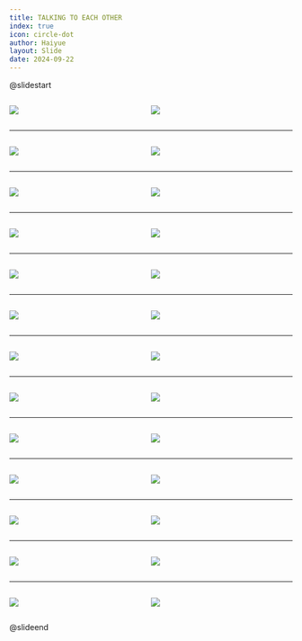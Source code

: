 ```yaml
---
title: TALKING TO EACH OTHER
index: true
icon: circle-dot
author: Haiyue
layout: Slide
date: 2024-09-22
---
```

 
@slidestart

<div style="display:flex">
<div style="flex:1">

![](https://raw.githubusercontent.com/yclord/reading/refs/heads/master/english/Level-X/TALKING%20TO%20EACH%20OTHER/001.webp)
</div>
<div style="flex:1">

![](https://raw.githubusercontent.com/yclord/reading/refs/heads/master/english/Level-X/TALKING%20TO%20EACH%20OTHER/002.webp)
</div>
</div>

---

<div style="display:flex">
<div style="flex:1">

![](https://raw.githubusercontent.com/yclord/reading/refs/heads/master/english/Level-X/TALKING%20TO%20EACH%20OTHER/003.webp)
</div>
<div style="flex:1">

![](https://raw.githubusercontent.com/yclord/reading/refs/heads/master/english/Level-X/TALKING%20TO%20EACH%20OTHER/004.webp)
</div>
</div>

---

<div style="display:flex">
<div style="flex:1">

![](https://raw.githubusercontent.com/yclord/reading/refs/heads/master/english/Level-X/TALKING%20TO%20EACH%20OTHER/005.webp)
</div>
<div style="flex:1">

![](https://raw.githubusercontent.com/yclord/reading/refs/heads/master/english/Level-X/TALKING%20TO%20EACH%20OTHER/006.webp)
</div>
</div>

---

<div style="display:flex">
<div style="flex:1">

![](https://raw.githubusercontent.com/yclord/reading/refs/heads/master/english/Level-X/TALKING%20TO%20EACH%20OTHER/007.webp)
</div>
<div style="flex:1">

![](https://raw.githubusercontent.com/yclord/reading/refs/heads/master/english/Level-X/TALKING%20TO%20EACH%20OTHER/008.webp)
</div>
</div>

---

<div style="display:flex">
<div style="flex:1">

![](https://raw.githubusercontent.com/yclord/reading/refs/heads/master/english/Level-X/TALKING%20TO%20EACH%20OTHER/009.webp)
</div>
<div style="flex:1">

![](https://raw.githubusercontent.com/yclord/reading/refs/heads/master/english/Level-X/TALKING%20TO%20EACH%20OTHER/010.webp)
</div>
</div>

---

<div style="display:flex">
<div style="flex:1">

![](https://raw.githubusercontent.com/yclord/reading/refs/heads/master/english/Level-X/TALKING%20TO%20EACH%20OTHER/011.webp)
</div>
<div style="flex:1">

![](https://raw.githubusercontent.com/yclord/reading/refs/heads/master/english/Level-X/TALKING%20TO%20EACH%20OTHER/012.webp)
</div>
</div>

---

<div style="display:flex">
<div style="flex:1">

![](https://raw.githubusercontent.com/yclord/reading/refs/heads/master/english/Level-X/TALKING%20TO%20EACH%20OTHER/013.webp)
</div>
<div style="flex:1">

![](https://raw.githubusercontent.com/yclord/reading/refs/heads/master/english/Level-X/TALKING%20TO%20EACH%20OTHER/014.webp)
</div>
</div>

---

<div style="display:flex">
<div style="flex:1">

![](https://raw.githubusercontent.com/yclord/reading/refs/heads/master/english/Level-X/TALKING%20TO%20EACH%20OTHER/015.webp)
</div>
<div style="flex:1">

![](https://raw.githubusercontent.com/yclord/reading/refs/heads/master/english/Level-X/TALKING%20TO%20EACH%20OTHER/016.webp)
</div>
</div>

---

<div style="display:flex">
<div style="flex:1">

![](https://raw.githubusercontent.com/yclord/reading/refs/heads/master/english/Level-X/TALKING%20TO%20EACH%20OTHER/017.webp)
</div>
<div style="flex:1">

![](https://raw.githubusercontent.com/yclord/reading/refs/heads/master/english/Level-X/TALKING%20TO%20EACH%20OTHER/018.webp)
</div>
</div>

---

<div style="display:flex">
<div style="flex:1">

![](https://raw.githubusercontent.com/yclord/reading/refs/heads/master/english/Level-X/TALKING%20TO%20EACH%20OTHER/019.webp)
</div>
<div style="flex:1">

![](https://raw.githubusercontent.com/yclord/reading/refs/heads/master/english/Level-X/TALKING%20TO%20EACH%20OTHER/020.webp)
</div>
</div>

---

<div style="display:flex">
<div style="flex:1">

![](https://raw.githubusercontent.com/yclord/reading/refs/heads/master/english/Level-X/TALKING%20TO%20EACH%20OTHER/021.webp)
</div>
<div style="flex:1">

![](https://raw.githubusercontent.com/yclord/reading/refs/heads/master/english/Level-X/TALKING%20TO%20EACH%20OTHER/022.webp)
</div>
</div>

---

<div style="display:flex">
<div style="flex:1">

![](https://raw.githubusercontent.com/yclord/reading/refs/heads/master/english/Level-X/TALKING%20TO%20EACH%20OTHER/023.webp)
</div>
<div style="flex:1">

![](https://raw.githubusercontent.com/yclord/reading/refs/heads/master/english/Level-X/TALKING%20TO%20EACH%20OTHER/024.webp)
</div>
</div>

---

<div style="display:flex">
<div style="flex:1">

![](https://raw.githubusercontent.com/yclord/reading/refs/heads/master/english/Level-X/TALKING%20TO%20EACH%20OTHER/025.webp)
</div>
<div style="flex:1">

![](https://raw.githubusercontent.com/yclord/reading/refs/heads/master/english/Level-X/TALKING%20TO%20EACH%20OTHER/026.webp)
</div>
</div>

@slideend